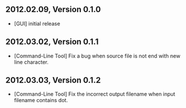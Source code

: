 2012.02.09, Version 0.1.0
-------------------------
+ [GUI] initial release

2012.03.02, Version 0.1.1
-------------------------
* [Command-Line Tool] Fix a bug when source file is not end with new line character.

2012.03.03, Version 0.1.2
-------------------------
* [Command-Line Tool] Fix the incorrect output filename when input filename contains dot.
